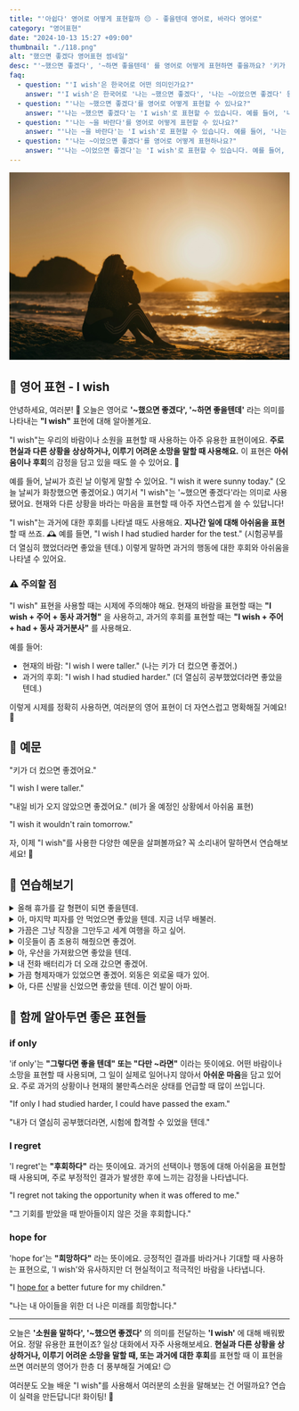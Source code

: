 ```yaml
---
title: "'아쉽다' 영어로 어떻게 표현할까 😔 - 좋을텐데 영어로, 바라다 영어로"
category: "영어표현"
date: "2024-10-13 15:27 +09:00"
thumbnail: "./118.png"
alt: "했으면 좋겠다 영어표현 썸네일"
desc: "'~했으면 좋겠다', '~하면 좋을텐데' 를 영어로 어떻게 표현하면 좋을까요? '키가 더 컸으면 좋겠어요.', '내일 비가 오지 않았으면 좋겠어요.' 등을 영어로 표현하는 법을 배워봅시다. 다양한 예문을 통해서 연습하고 본인의 표현으로 만들어 보세요."
faq:
  - question: "'I wish'은 한국어로 어떤 의미인가요?"
    answer: "'I wish'은 한국어로 '나는 ~했으면 좋겠다', '나는 ~이었으면 좋겠다' 등으로 번역될 수 있습니다. 주로 현재의 상황이나 과거의 일을 아쉬워하거나 바라는 마음을 표현할 때 사용합니다."
  - question: "'나는 ~했으면 좋겠다'를 영어로 어떻게 표현할 수 있나요?"
    answer: "'나는 ~했으면 좋겠다'는 'I wish'로 표현할 수 있습니다. 예를 들어, '나는 더 많은 시간을 가졌으면 좋겠다'는 'I wish I had more time'으로 말할 수 있습니다."
  - question: "'나는 ~을 바란다'를 영어로 어떻게 표현할 수 있나요?"
    answer: "'나는 ~을 바란다'는 'I wish'로 표현할 수 있습니다. 예를 들어, '나는 그가 나와 함께 왔으면 좋겠다'는 'I wish he would come with me'로 말할 수 있습니다."
  - question: "'나는 ~이었으면 좋겠다'를 영어로 어떻게 표현하나요?"
    answer: "'나는 ~이었으면 좋겠다'는 'I wish'로 표현할 수 있습니다. 예를 들어, '나는 여행 중이었으면 좋겠다'는 'I wish I were traveling'으로 표현할 수 있습니다."
---
```


![일몰, 해변에 앉아있는 여성 실루엣](./118-1.jpg)

## 🌟 영어 표현 - I wish

안녕하세요, 여러분! 👋 오늘은 영어로 **'~했으면 좋겠다', '~하면 좋을텐데'** 라는 의미를 나타내는 **"I wish"** 표현에 대해 알아볼게요.

"I wish"는 우리의 바람이나 소원을 표현할 때 사용하는 아주 유용한 표현이에요. **주로 현실과 다른 상황을 상상하거나, 이루기 어려운 소망을 말할 때 사용해요.** 이 표현은 **아쉬움이나 후회**의 감정을 담고 있을 때도 쓸 수 있어요. 🌠

예를 들어, 날씨가 흐린 날 이렇게 말할 수 있어요. "I wish it were sunny today." (오늘 날씨가 화창했으면 좋겠어요.) 여기서 "I wish"는 '~했으면 좋겠다'라는 의미로 사용됐어요. 현재와 다른 상황을 바라는 마음을 표현할 때 아주 자연스럽게 쓸 수 있답니다!

"I wish"는 과거에 대한 후회를 나타낼 때도 사용해요. **지나간 일에 대해 아쉬움을 표현**할 때 쓰죠. 🕰️ 예를 들면, "I wish I had studied harder for the test." (시험공부를 더 열심히 했었더라면 좋았을 텐데.) 이렇게 말하면 과거의 행동에 대한 후회와 아쉬움을 나타낼 수 있어요.

<script async src="https://pagead2.googlesyndication.com/pagead/js/adsbygoogle.js?client=ca-pub-1465612013356152"
     crossorigin="anonymous"></script>
<!-- engple-horizontal-ad -->

<ins class="adsbygoogle"
     style="display:block"
     data-ad-client="ca-pub-1465612013356152"
     data-ad-slot="2106896038"
     data-ad-format="auto"
     data-full-width-responsive="true"></ins>

<script>
     (adsbygoogle = window.adsbygoogle || []).push({});
</script>

### ⚠️ 주의할 점

"I wish" 표현을 사용할 때는 시제에 주의해야 해요. 현재의 바람을 표현할 때는 **"I wish + 주어 + 동사 과거형"** 을 사용하고, 과거의 후회를 표현할 때는 **"I wish + 주어 + had + 동사 과거분사"** 를 사용해요.

예를 들어:

- 현재의 바람: "I wish I were taller." (나는 키가 더 컸으면 좋겠어.)
- 과거의 후회: "I wish I had studied harder." (더 열심히 공부했었더라면 좋았을 텐데.)

이렇게 시제를 정확히 사용하면, 여러분의 영어 표현이 더 자연스럽고 명확해질 거예요! 🌟

## 📖 예문

"키가 더 컸으면 좋겠어요."

"I wish I were taller."

"내일 비가 오지 않았으면 좋겠어요." (비가 올 예정인 상황에서 아쉬움 표현)

"I wish it wouldn't rain tomorrow."

자, 이제 "I wish"를 사용한 다양한 예문을 살펴볼까요? 꼭 소리내어 말하면서 연습해보세요! 🚀

## 💬 연습해보기

<details>
<summary>올해 휴가를 갈 형편이 되면 좋을텐데.</summary>
<span>I wish we could afford a vacation this year.</span>
</details>

<details>
<summary>아, 마지막 피자를 안 먹었으면 좋았을 텐데. 지금 너무 배불러.</summary>
<span>Ugh, I wish I hadn't eaten that last slice of pizza. I'm so full now.</span>
</details>

<details>
<summary>가끔은 그냥 직장을 그만두고 세계 여행을 하고 싶어.</summary>
<span>Sometimes I wish I could just quit my job and travel the world.</span>
</details>

<details>
<summary>이웃들이 좀 조용히 해줬으면 좋겠어.</summary>
<span>I wish my neighbors would keep it down.</span>
</details>

<details>
<summary>아, 우산을 가져왔으면 좋았을 텐데.</summary>
<span>Gosh, I wish I'd brought an umbrella.</span>
</details>

<details>
<summary>내 전화 배터리가 더 오래 갔으면 좋겠어.</summary>
<span>I wish my phone battery would last longer.</span>
</details>

<details>
<summary>가끔 형제자매가 있었으면 좋겠어. 외동은 외로울 때가 있어.</summary>
<span>Sometimes I wish I had a sibling. Being an only child can get lonely.</span>
</details>

<details>
<summary>아, 다른 신발을 신었으면 좋았을 텐데. 이건 발이 아파.</summary>
<span>Man, I wish I'd worn different shoes. These are killing my feet.</span>
</details>

## 🤝 함께 알아두면 좋은 표현들

### if only

'if only'는 **"그렇다면 좋을 텐데" 또는 "다만 ~라면"** 이라는 뜻이에요. 어떤 바람이나 소망을 표현할 때 사용되며, 그 일이 실제로 일어나지 않아서 **아쉬운 마음**을 담고 있어요. 주로 과거의 상황이나 현재의 불만족스러운 상태를 언급할 때 많이 쓰입니다.

"If only I had studied harder, I could have passed the exam."

"내가 더 열심히 공부했더라면, 시험에 합격할 수 있었을 텐데."

### I regret

'I regret'는 **"후회하다"** 라는 뜻이에요. 과거의 선택이나 행동에 대해 아쉬움을 표현할 때 사용되며, 주로 부정적인 결과가 발생한 후에 느끼는 감정을 나타냅니다.

"I regret not taking the opportunity when it was offered to me."

"그 기회를 받았을 때 받아들이지 않은 것을 후회합니다."

### hope for

'hope for'는 **"희망하다"** 라는 뜻이에요. 긍정적인 결과를 바라거나 기대할 때 사용하는 표현으로, 'I wish'와 유사하지만 더 현실적이고 적극적인 바람을 나타냅니다.

"I [hope for](/blog/성공하면-좋겠어-영어표현/) a better future for my children."

"나는 내 아이들을 위한 더 나은 미래를 희망합니다."

---

오늘은 **'소원을 말하다', '~했으면 좋겠다'** 의 의미를 전달하는 **'I wish'** 에 대해 배워봤어요. 정말 유용한 표현이죠? 일상 대화에서 자주 사용해보세요. **현실과 다른 상황을 상상하거나, 이루기 어려운 소망을 말할 때, 또는 과거에 대한 후회**를 표현할 때 이 표현을 쓰면 여러분의 영어가 한층 더 풍부해질 거예요! 😉

여러분도 오늘 배운 "I wish"를 사용해서 여러분의 소원을 말해보는 건 어떨까요? 연습이 실력을 만든답니다! 화이팅! 💪
